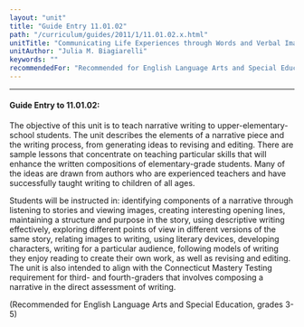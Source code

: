 ```yaml
---
layout: "unit"
title: "Guide Entry 11.01.02"
path: "/curriculum/guides/2011/1/11.01.02.x.html"
unitTitle: "Communicating Life Experiences through Words and Verbal Images"
unitAuthor: "Julia M. Biagiarelli"
keywords: ""
recommendedFor: "Recommended for English Language Arts and Special Education, grades 3-5"
---
```

<body>
<hr/>
<h4>
Guide Entry to 11.01.02:
</h4>
<p>
The objective of this unit is to teach narrative writing to upper-elementary-school students. The unit describes the elements of a narrative piece and the writing process, from generating ideas to revising and editing. There are sample lessons that concentrate on teaching particular skills that will enhance the written compositions of elementary-grade students. Many of the ideas are drawn from authors who are experienced teachers and have successfully taught writing to children of all ages.
</p>
<p>
Students will be instructed in: identifying components of a narrative through listening to stories and viewing images, creating interesting opening lines, maintaining a structure and purpose in the story, using descriptive writing effectively, exploring different points of view in different versions of the same story, relating images to writing, using literary devices, developing characters, writing for a particular audience, following models of writing they enjoy reading to create their own work, as well as revising and editing. The unit is also intended to align with the Connecticut Mastery Testing requirement for third- and fourth-graders that involves composing a narrative in the direct assessment of writing.
</p>
<p>
(Recommended for English Language Arts and Special Education, grades 3-5)
</p>
</body>